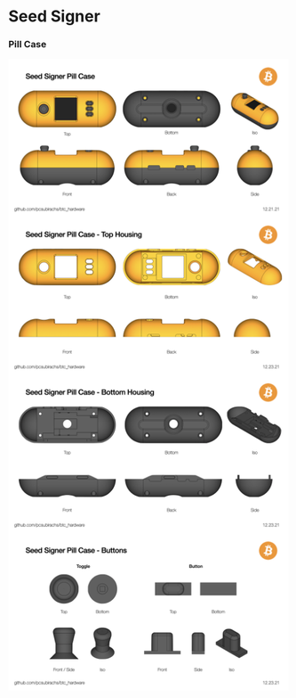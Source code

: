 # Seed Signer

### Pill Case

<img src="https://github.com/pcsubirachs/btc_hardware/blob/main/img/ss_pill.jpeg " alt="drawing" align="middle" width="800"/>

<img src="https://github.com/pcsubirachs/btc_hardware/blob/main/img/ss_pill/ss_pill_top_housing.jpeg" alt="drawing" align="middle" width="800"/>

<img src="https://github.com/pcsubirachs/btc_hardware/blob/main/img/ss_pill/ss_pill_bottom_housing.jpeg" alt="drawing" align="middle" width="800"/>

<img src="https://github.com/pcsubirachs/btc_hardware/blob/main/img/ss_pill/ss_pill_buttons.jpeg" alt="drawing" align="middle" width="800"/>


